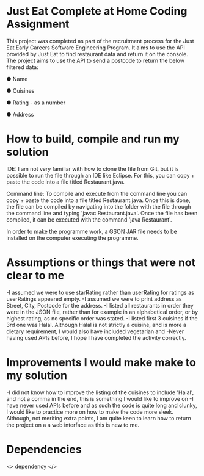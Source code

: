# Just Eat Complete at Home Coding Assignment

This project was completed as part of the recruitment process for the Just Eat Early Careers Software Engineering Program. It aims to use the API provided by Just Eat to find restaurant data and return it on the console. The project aims to use the API to send a postcode to return the below filtered data:

● Name

● Cuisines

● Rating - as a number

● Address


# How to build, compile and run my solution 
IDE: I am not very familiar with how to clone the file from Git, but it is possible to run the file through an IDE like Eclipse. For this, you can copy + paste the code into a file titled Restaurant.java. 

Command line: To compile and execute from the command line you can copy + paste the code into a file titled Restaurant.java. Once this is done, the file can be compiled by navigating into the folder with the file through the command line and typing 'javac Restaurant.java'. Once the file has been compiled, it can be executed with the command 'java Restaurant'.

In order to make the programme work, a GSON JAR file needs to be installed on the computer executing the programme. 

# Assumptions or things that were not clear to me
 
-I assumed we were to use starRating rather than userRating for ratings as userRatings appeared empty.
-I assumed we were to print address as Street, City, Postcode for the address.
-I listed all restaurants in order they were in the JSON file, rather than for example in an alphabetical order, or by highest rating, as no specific order was stated.
-I listed first 3 cuisines if the 3rd one was Halal. Although Halal is not strictly a cuisine, and is more a dietary requirement, I would also have included vegetarian and 
-Never having used APIs before, I hope I have completed the activity correctly.

# Improvements I would make make to my solution
-I did not know how to improve the listing of the cuisines to include 'Halal', and not a comma in the end, this is something I would like to improve on
-I have never used APIs before and as such the code is quite long and clunky, I would like to practice more on how to make the code more sleek.
Although, not meriting extra points, I am quite keen to learn how to return the project on a a web interface as this is new to me. 

# Dependencies
<> dependency </>
